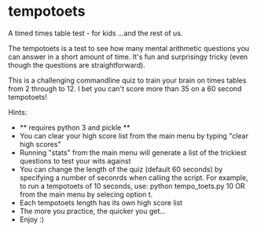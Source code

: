 # tempotoets

A timed times table test - for kids ...and the rest of us.

The tempotoets is a test to see how many mental arithmetic questions you can answer in a short amount of time. It's fun and surprisingy tricky (even though the questions are straightforward). 

This is a challenging commandline quiz to train your brain on times tables from 2 through to 12. I bet you can't score more than 35 on a 60 second tempotoets!

Hints:

- ** requires python 3 and pickle **
- You can clear your high score list from the main menu by typing "clear high scores"
- Running "stats" from the main menu will generate a list of the trickiest questions to test your wits against
- You can change the length of the quiz (default 60 seconds) by specifying a number of seconrds when calling the script. For example, to run a tempotoets of 10 seconds, use: python tempo_toets.py 10 OR from the main menu by selecing option t.
- Each tempotoets length has its own high score list
- The more you practice, the quicker you get...
- Enjoy :)
